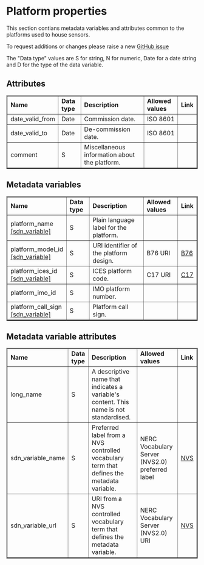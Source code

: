 # Platform properties

This section contians metadata variables and attributes common to the platforms used to house sensors.

To request additions or changes please raise a new [GitHub issue](https://github.com/I-Ocean/common-metadata/issues/new)

The "Data type" values are S for string, N for numeric, Date for a date string and D for the type of the data variable.

Attributes
----------
<table border="2" cellpadding="5"> 
<tr><td><strong>Name</strong></td><td><strong>Data type</strong></td><td><strong>Description</strong></td><td><strong>Allowed values</strong></td><td><strong>Link</strong></td></tr> 
<tr><td>date_valid_from</td><td>Date</td><td>Commission date.</td><td>ISO 8601</td><td>&nbsp;</td></tr> 
<tr><td>date_valid_to</td><td>Date</td><td>De-commission date.</td><td>ISO 8601</td><td>&nbsp;</td></tr> 
<tr><td>comment</td><td>S</td><td>Miscellaneous information about the platform.</td><td>&nbsp;</td><td>&nbsp;</td></tr> 
</table> 

Metadata variables
------------------

<table border="2" cellpadding="5"> 
<tr><td><strong>Name</strong></td><td><strong>Data type</strong></td><td><strong>Description</strong></td><td><strong>Allowed values</strong></td><td><strong>Link</strong></td></tr> 
<tr><td>platform_name <br /><a href='http://vocab.nerc.ac.uk/collection/W07/current/IDEN0002/'>[sdn_variable]</a></td><td>S</td><td>Plain language label for the platform.</td><td>&nbsp;</td><td>&nbsp;</td></tr> 
<tr><td>platform_model_id<br /><a href='http://vocab.nerc.ac.uk/collection/W07/current/IDEN0003/'>[sdn_variable]</td><td>S</td><td>URI identifier of the platform design.</td><td>B76 URI</td><td><a href='http://vocab.nerc.ac.uk/collection/B76/current/'>B76</a></td></tr> 
<tr><td>platform_ices_id <br /> <a href='http://vocab.nerc.ac.uk/collection/W07/current/IDEN0001/'>[sdn_variable]</a></td><td>S</td><td>ICES platform code.</td><td>C17 URI</td><td><a href='http://vocab.nerc.ac.uk/collection/C17/current/'>C17</a></td></tr> 
<tr><td>platform_imo_id </td><td>S</td><td>IMO platform number.</td><td>&nbsp;</td><td>&nbsp;</td></tr> 
<tr><td>platform_call_sign <br /><a href='http://vocab.nerc.ac.uk/collection/W07/current/IDEN0010/'>[sdn_variable]</a></td><td>S</td><td>Platform call sign.</td><td>&nbsp;</td><td>&nbsp;</td></tr> 
</table> 

Metadata variable attributes
----------------------------
<table border="2" cellpadding="5"> 
<tr><td><strong>Name</strong></td><td><strong>Data type</strong></td><td><strong>Description</strong></td><td><strong>Allowed values</strong></td><td><strong>Link</strong></td></tr> 
<tr><td>long_name</td><td>S</td><td>A descriptive name that indicates a variable's content. This name is not standardised.</td><td>&nbsp;</td><td>&nbsp;</td></tr> 
<tr><td>sdn_variable_name</td><td>S</td><td>Preferred label from a NVS controlled vocabulary term that defines the metadata variable.</td><td>NERC Vocabulary Server (NVS2.0) preferred label</td><td> <a href='http://vocab.nerc.ac.uk/'>NVS</a></td></tr> 
<tr><td>sdn_variable_url</td><td>S</td><td>URI from a NVS controlled vocabulary term that defines the metadata variable.</td><td>NERC Vocabulary Server (NVS2.0) URI</td><td> <a href='http://vocab.nerc.ac.uk/'>NVS</a></td></tr> 
</table> 
